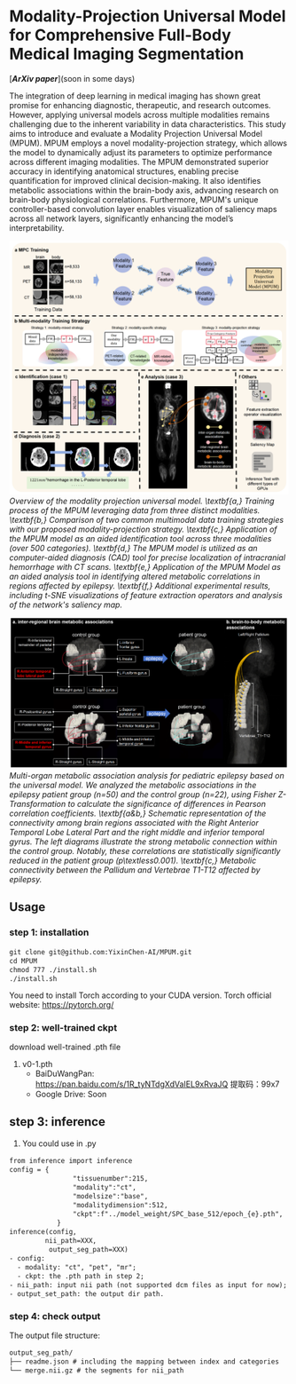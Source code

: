 # Modality-Projection Universal Model for Comprehensive Full-Body Medical Imaging Segmentation

[***ArXiv paper***](soon in some days)

The integration of deep learning in medical imaging has shown great promise for enhancing diagnostic, therapeutic, and research outcomes. However, applying universal models across multiple modalities remains challenging due to the inherent variability in data characteristics. This study aims to introduce and evaluate a Modality Projection Universal Model (MPUM). MPUM employs a novel modality-projection strategy, which allows the model to dynamically adjust its parameters to optimize performance across different imaging modalities. The MPUM demonstrated superior accuracy in identifying anatomical structures, enabling precise quantification for improved clinical decision-making. It also identifies metabolic associations within the brain-body axis, advancing research on brain-body physiological correlations. Furthermore, MPUM's unique controller-based convolution layer enables visualization of saliency maps across all network layers, significantly enhancing the model’s interpretability.

![image](https://github.com/YixinChen-AI/MPUM/blob/main/overview.png)
_Overview of the modality projection universal model. \textbf{a,} Training process of the MPUM leveraging data from three distinct modalities. \textbf{b,} Comparison of two common multimodal data training strategies with our proposed modality-projection strategy. \textbf{c,} Application of the MPUM model as an aided identification tool across three modalities (over 500 categories). \textbf{d,} The MPUM model is utilized as an computer-aided diagnosis (CAD) tool for precise localization of intracranial hemorrhage with CT scans. \textbf{e,} Application of the MPUM Model as an aided analysis tool in identifying altered metabolic correlations in regions affected by epilepsy. \textbf{f,} Additional experimental results, including t-SNE visualizations of feature extraction operators and analysis of the network's saliency map._

![image](https://github.com/YixinChen-AI/MPUM/blob/main/qianfoshan.png)
_Multi-organ metabolic association analysis for pediatric epilepsy based on the universal model. We analyzed the metabolic associations in the epilepsy patient group (n=50) and the control group (n=22), using Fisher Z-Transformation to calculate the significance of differences in Pearson correlation coefficients. \textbf{a\&b,} Schematic representation of the connectivity among brain regions associated with the Right Anterior Temporal Lobe Lateral Part and the right middle and inferior temporal gyrus. The left diagrams illustrate the strong metabolic connection within the control group. Notably, these correlations are statistically significantly reduced in the patient group (p\textless0.001). \textbf{c,} Metabolic connectivity between the Pallidum and Vertebrae T1-T12 affected by epilepsy._

## Usage
### step 1: installation
```
git clone git@github.com:YixinChen-AI/MPUM.git
cd MPUM
chmod 777 ./install.sh
./install.sh
```
You need to install Torch according to your CUDA version. Torch official website: https://pytorch.org/

### step 2: well-trained ckpt
download well-trained .pth file
1. v0-1.pth
   - BaiDuWangPan: https://pan.baidu.com/s/1R_tyNTdgXdVaIEL9xRvaJQ  提取码：99x7 
   - Google Drive: Soon

## step 3: inference
1. You could use in .py
```
from inference import inference
config = {
                "tissuenumber":215,
                "modality":"ct",
                "modelsize":"base",
                "modalitydimension":512,
                "ckpt":f"../model_weight/SPC_base_512/epoch_{e}.pth",
            }
inference(config,
         nii_path=XXX,
          output_seg_path=XXX)
- config:
  - modality: "ct", "pet", "mr";
  - ckpt: the .pth path in step 2;
- nii_path: input nii path (not supported dcm files as input for now);
- output_set_path: the output dir path.
```

### step 4: check output
The output file structure:
```
output_seg_path/
├── readme.json # including the mapping between index and categories
└── merge.nii.gz # the segments for nii_path
```
